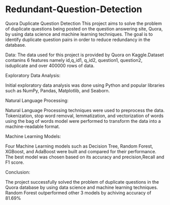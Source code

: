 # Redundant-Question-Detection
Quora Duplicate Question Detection
This project aims to solve the problem of duplicate questions being posted on the question answering site, Quora, by using data science and machine learning techniques. The goal is to identify duplicate question pairs in order to reduce redundancy in the database.

Data:
The data used for this project is provided by Quora on Kaggle.Dataset contanins 6 features namely id,q_id1, q_id2, question1, question2, isduplicate and over 400000 rows of data.

Exploratory Data Analysis:

Initial exploratory data analysis was done using Python and popular libraries such as NumPy, Pandas, Matplotlib, and Seaborn.

Natural Language Processing:

Natural Language Processing techniques were used to preprocess the data. Tokenization, stop word removal, lemmatization, and vectorization of words using the bag of words model were performed to transform the data into a machine-readable format.

Machine Learning Models:

Four Machine Learning models such as Decision Tree, Random Forest, XGBoost, and AdaBoost were built and compared for their performance. The best model was chosen based on its accuracy and precision,Recall and F1 score.

Conclusion:

The project successfully solved the problem of duplicate questions in the Quora database by using data science and machine learning techniques. Random Forest outperformed other 3 models by achiving accuracy of 81.69%

